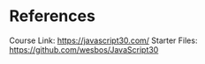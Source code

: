 # References
Course Link: https://javascript30.com/
Starter Files: https://github.com/wesbos/JavaScript30
